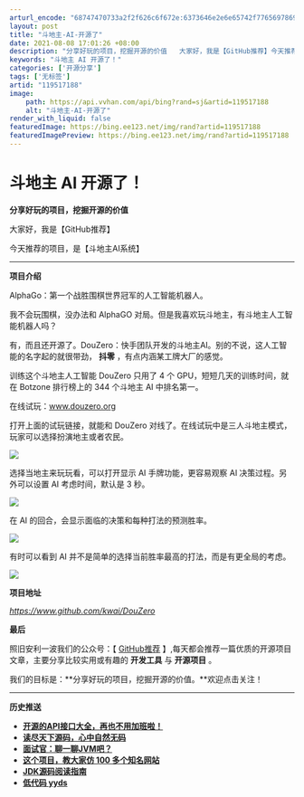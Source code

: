 ```yaml
---
arturl_encode: "68747470733a2f2f626c6f672e:6373646e2e6e65742f77656978696e5f34343032383035382f:61727469636c652f64657461696c732f313139353137313838"
layout: post
title: "斗地主-AI-开源了"
date: 2021-08-08 17:01:26 +08:00
description: "分享好玩的项目，挖掘开源的价值   大家好，我是【GitHub推荐】今天推荐的项目，是【斗地主AI系"
keywords: "斗地主 AI 开源了！"
categories: ['开源分享']
tags: ['无标签']
artid: "119517188"
image:
    path: https://api.vvhan.com/api/bing?rand=sj&artid=119517188
    alt: "斗地主-AI-开源了"
render_with_liquid: false
featuredImage: https://bing.ee123.net/img/rand?artid=119517188
featuredImagePreview: https://bing.ee123.net/img/rand?artid=119517188
---
```


# 斗地主 AI 开源了！

**分享好玩的项目，挖掘开源的价值**

大家好，我是【GitHub推荐】

今天推荐的项目，是【斗地主AI系统】

---

**项目介绍**

AlphaGo：第一个战胜围棋世界冠军的人工智能机器人。

我不会玩围棋，没办法和 AlphaGO 对局。但是我喜欢玩斗地主，有斗地主人工智能机器人吗？

有，而且还开源了。DouZero：快手团队开发的斗地主AI。别的不说，这人工智能的名字起的就很带劲，
**抖零**
，有点内涵某工牌大厂的感觉。

训练这个斗地主人工智能 DouZero 只用了 4 个 GPU，短短几天的训练时间，就在 Botzone 排行榜上的 344 个斗地主 AI 中排名第一。

在线试玩：www.douzero.org

打开上面的试玩链接，就能和 DouZero 对线了。在线试玩中是三人斗地主模式，玩家可以选择扮演地主或者农民。

![](https://i-blog.csdnimg.cn/blog_migrate/aae50df27dcce3784eb5f2746a35be9f.png)

选择当地主来玩玩看，可以打开显示 AI 手牌功能，更容易观察 AI 决策过程。另外可以设置 AI 考虑时间，默认是 3 秒。

![](https://i-blog.csdnimg.cn/blog_migrate/8a0a16658a7cfd88c4b15ffb69366d8d.png)

在 AI 的回合，会显示面临的决策和每种打法的预测胜率。

![](https://i-blog.csdnimg.cn/blog_migrate/a85bf4b2649b340714ccf01ae5166ef3.png)

有时可以看到 AI 并不是简单的选择当前胜率最高的打法，而是有更全局的考虑。

![](https://i-blog.csdnimg.cn/blog_migrate/3b27f241ffa8f87a0868bff15bf299b3.png)

**项目地址**

*https://www.github.com/kwai/DouZero*

**最后**

照旧安利一波我们的公众号：【
[GitHub推荐](https://mp.weixin.qq.com/s?__biz=MzU5ODQxMDY2Ng==&mid=2247485374&idx=1&sn=359bbd5de94e1f16ebc448ddf8fa6d5f&scene=21#wechat_redirect)
】,每天都会推荐一篇优质的开源项目文章，主要分享比较实用或有趣的
**开发工具**
与
**开源项目**
。

我们的目标是：**分享好玩的项目，挖掘开源的价值。**欢迎点击关注！

---

**历史推送**

* [**开源的API接口大全，再也不用加班啦！**](http://mp.weixin.qq.com/s?__biz=MzU5ODQxMDY2Ng==&mid=2247484678&idx=1&sn=c48bed133db2a926f8149b830a2c6133&chksm=fe45d1c3c93258d523b4045362b9c66bbc2400dbb6aecd66d0e26df178e4f7e53ea9e6af4f5e&scene=21#wechat_redirect)
* **[读尽天下源码，心中自然无码](http://mp.weixin.qq.com/s?__biz=MzU5ODQxMDY2Ng==&mid=2247485374&idx=1&sn=359bbd5de94e1f16ebc448ddf8fa6d5f&chksm=fe45d37bc9325a6d89807f253ddeb4ab7bd676dd08f9892666848bbb21d9caf25f1cdec6e672&scene=21#wechat_redirect)**
* **[面试官：聊一聊JVM吧？](http://mp.weixin.qq.com/s?__biz=MzU5ODQxMDY2Ng==&mid=2247485245&idx=1&sn=dc5d89364cfe519c55f15942e7bec69c&chksm=fe45d3f8c9325aeea2c561df5565d5f45ba1befcbb0beaa2093df79a860042e415e9080998aa&scene=21#wechat_redirect)**
* [**这个项目，教大家仿 100 多个知名网站**](http://mp.weixin.qq.com/s?__biz=MzU5ODQxMDY2Ng==&mid=2247484542&idx=1&sn=36e003c7ae64cf7c8529e5d1b36d7e3e&chksm=fe45d0bbc93259ad92d792b6b6c5ea2f862d10f4ac8cba20065fa828cb5b7954cba67266712e&scene=21#wechat_redirect)
* **[JDK源码阅读指南](http://mp.weixin.qq.com/s?__biz=MzU5ODQxMDY2Ng==&mid=2247484254&idx=1&sn=4d03088e48e74cbc3ef3c09b0d548a58&chksm=fe45d79bc9325e8d0941bb23155448352b4c37b04ce4c0ba0a3b76f2bd31668534b15f2a0983&scene=21#wechat_redirect)**
* **[低代码 yyds](http://mp.weixin.qq.com/s?__biz=MzU5ODQxMDY2Ng==&mid=2247484966&idx=1&sn=ea16718694a94801574f81fac80b5415&chksm=fe45d2e3c9325bf593430dc40606db4ca750058d01da6116aa62933d238798518dd39cc17c2e&scene=21#wechat_redirect)**